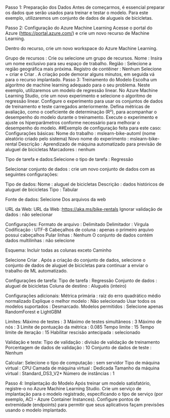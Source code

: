 Passo 1: Preparação dos Dados
Antes de começarmos, é essencial preparar os dados que serão usados para treinar e testar o modelo. Para este exemplo, utilizaremos um conjunto de dados de alugueis de bicicletas.

Passo 2: Configuração do Azure Machine Learning
Acesse o portal do Azure (https://portal.azure.com/) e crie um novo recurso de Machine Learning.

Dentro do recurso, crie um novo workspace do Azure Machine Learning.

Grupo de recursos : Crie ou selecione um grupo de recursos.
Nome : Insira um nome exclusivo para seu espaço de trabalho.
Região : Selecione a região geográfica mais próxima.
Registro de contêiner : Nenhum
Selecione + criar e Criar . A criação pode demorar alguns minutos, em seguida vá para o recurso implantado.
Passo 3: Treinamento do Modelo
Escolha um algoritmo de machine learning adequado para o seu problema. Neste exemplo, utilizaremos um modelo de regressão linear.
No Azure Machine Learning Studio, crie um novo experimento e selecione o algoritmo de regressão linear.
Configure o experimento para usar os conjuntos de dados de treinamento e teste carregados anteriormente.
Defina métricas de avaliação, como o coeficiente de determinação (R²), para acompanhar o desempenho do modelo durante o treinamento.
Execute o experimento e ajuste os hiperparâmetros conforme necessário para melhorar o desempenho do modelo.
##Exemplo de configuração feita para este caso: Configurações básicas: Nome do trabalho : mslearn-bike-automl (nome aleatório criado pelo sistema) Novo nome do experimento : mslearn-bike-rental Descrição : Aprendizado de máquina automatizado para previsão de aluguel de bicicletas Marcadores : nenhum

Tipo de tarefa e dados:Selecione o tipo de tarefa : Regressão

Selecionar conjunto de dados : crie um novo conjunto de dados com as seguintes configurações:

Tipo de dados: Nome : aluguel de bicicletas Descrição : dados históricos de aluguel de bicicletas Tipo : Tabular

Fonte de dados: Selecione Dos arquivos da web

URL da Web: URL da Web :https://aka.ms/bike-rentals Ignorar validação de dados : não selecionar

Configurações: Formato de arquivo : Delimitado Delimitador : Vírgula Codificação : UTF-8 Cabeçalhos de coluna : apenas o primeiro arquivo possui cabeçalhos Pular linhas : Nenhum O conjunto de dados contém dados multilinhas : não selecione

Esquema: Incluir todas as colunas exceto Caminho

Selecione Criar . Após a criação do conjunto de dados, selecione o conjunto de dados de aluguel de bicicletas para continuar a enviar o trabalho de ML automatizado.

Configurações de tarefa: Tipo de tarefa : Regressão Conjunto de dados : aluguel de bicicletas Coluna de destino : Aluguéis (inteiro)

Configurações adicionais: Métrica primária : raiz do erro quadrático médio normalizado Explique o melhor modelo : Não selecionado Usar todos os modelos suportados : Desmarcado. Modelos permitidos : Selecione apenas RandomForest e LightGBM

Limites: Máximo de testes : 3 Máximo de testes simultâneos : 3 Máximo de nós : 3 Limite de pontuação da métrica : 0.085 Tempo limite : 15 Tempo limite de iteração : 15 Habilitar rescisão antecipada : selecionado

Validação e teste: Tipo de validação : divisão de validação de treinamento Porcentagem de dados de validação : 10 Conjunto de dados de teste : Nenhum

Calcular: Selecione o tipo de computação : sem servidor Tipo de máquina virtual : CPU Camada de máquina virtual : Dedicada Tamanho da máquina virtual : Standard_DS3_V2* Número de instâncias : 1

Passo 4: Implantação do Modelo
Após treinar um modelo satisfatório, registre-o no Azure Machine Learning Studio.
Crie um serviço de implantação para o modelo registrado, especificando o tipo de serviço (por exemplo, ACI - Azure Container Instances).
Configure pontos de extremidade (endpoints) para permitir que seus aplicativos façam previsões usando o modelo implantado.
